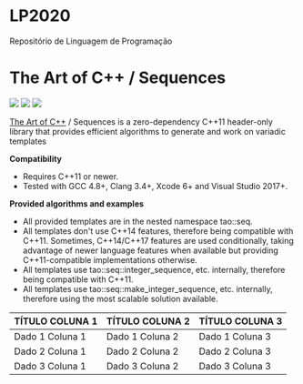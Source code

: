 # LP2020
Repositório de Linguagem de Programação
# 

# **The Art of C++ / Sequences**

![](RackMultipart20200710-4-1os3twp_html_49ac0cb03196381.gif)   ![](RackMultipart20200710-4-1os3twp_html_49ac0cb03196381.gif)   ![](RackMultipart20200710-4-1os3twp_html_49ac0cb03196381.gif)

[The Art of C++](https://taocpp.github.io/) / Sequences is a zero-dependency C++11 header-only library that provides efficient algorithms to generate and work on variadic templates

**Compatibility**

- Requires C++11 or newer.
- Tested with GCC 4.8+, Clang 3.4+, Xcode 6+ and Visual Studio 2017+.

**Provided algorithms and examples**

- All provided templates are in the nested namespace tao::seq.
- All templates don&#39;t use C++14 features, therefore being compatible with C++11. Sometimes, C++14/C++17 features are used conditionally, taking advantage of newer language features when available but providing C++11-compatible implementations otherwise.
- All templates use tao::seq::integer\_sequence, etc. internally, therefore being compatible with C++11.
- All templates use tao::seq::make\_integer\_sequence, etc. internally, therefore using the most scalable solution available.

| **TÍTULO COLUNA 1** | **TÍTULO COLUNA 2** | **TÍTULO COLUNA 3** |
| --- | --- | --- |
| Dado 1 Coluna 1 | Dado 1 Coluna 2 | Dado 1 Coluna 3 |
| Dado 2 Coluna 1 | Dado 2 Coluna 2 | Dado 2 Coluna 3 |
| Dado 3 Coluna 1 | Dado 3 Coluna 2 | Dado 3 Coluna 3 |
